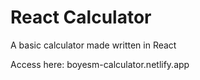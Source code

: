 # React Calculator

A basic calculator made written in React

Access here: boyesm-calculator.netlify.app

